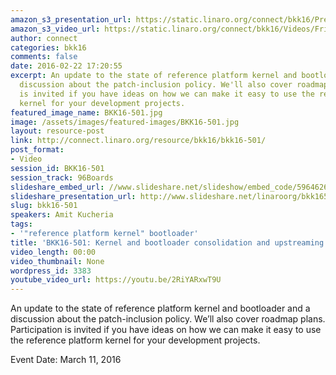 ```yaml
---
amazon_s3_presentation_url: https://static.linaro.org/connect/bkk16/Presentations/Friday/BKK16-501.pdf
amazon_s3_video_url: https://static.linaro.org/connect/bkk16/Videos/Friday/BKK16-501%20Mezzanine%20Enablement.mp4
author: connect
categories: bkk16
comments: false
date: 2016-02-22 17:20:55
excerpt: An update to the state of reference platform kernel and bootloader and a
  discussion about the patch-inclusion policy. We'll also cover roadmap plans. Participation
  is invited if you have ideas on how we can make it easy to use the reference platform
  kernel for your development projects.
featured_image_name: BKK16-501.jpg
image: /assets/images/featured-images/BKK16-501.jpg
layout: resource-post
link: http://connect.linaro.org/resource/bkk16/bkk16-501/
post_format:
- Video
session_id: BKK16-501
session_track: 96Boards
slideshare_embed_url: //www.slideshare.net/slideshow/embed_code/59646263
slideshare_presentation_url: http://www.slideshare.net/linaroorg/bkk16501-mezzanine-enablement
slug: bkk16-501
speakers: Amit Kucheria
tags:
- '"reference platform kernel" bootloader'
title: 'BKK16-501: Kernel and bootloader consolidation and upstreaming'
video_length: 00:00
video_thumbnail: None
wordpress_id: 3383
youtube_video_url: https://youtu.be/2RiYARxwT9U
---
```


An update to the state of reference platform kernel and bootloader and a discussion about the patch-inclusion policy. We’ll also cover roadmap plans. Participation is invited if you have ideas on how we can make it easy to use the reference platform kernel for your development projects.

Event Date: March 11, 2016